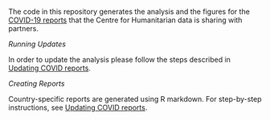 The code in this repository generates the analysis and the figures for the [COVID-19 reports](https://drive.google.com/drive/u/1/folders/16FR8owccpfIm-tspdAa4YTEwPoZKHtvI) that the Centre for Humanitarian data is sharing with partners.

*Running Updates*

In order to update the analysis please follow the steps described in [Updating COVID reports](https://docs.google.com/document/d/172RZ29d9Uv3a-ohw6vIYqRA3QCG_1xCHlRC4r5H1B34/edit).

*Creating Reports*

Country-specific reports are generated using R markdown. For step-by-step instructions, see [Updating COVID reports](https://docs.google.com/document/d/172RZ29d9Uv3a-ohw6vIYqRA3QCG_1xCHlRC4r5H1B34/edit).

